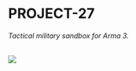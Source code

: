 # PROJECT-27
######  Tactical military sandbox for Arma 3.
![](https://user-images.githubusercontent.com/52146881/80490357-92dfbe00-89a4-11ea-8732-3a23342715c9.png)
